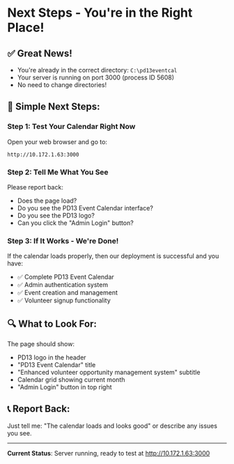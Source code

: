 # Next Steps - You're in the Right Place!

## ✅ Great News!
- You're already in the correct directory: `C:\pd13eventcal`
- Your server is running on port 3000 (process ID 5608)
- No need to change directories!

## 🎯 Simple Next Steps:

### Step 1: Test Your Calendar Right Now
Open your web browser and go to:
```
http://10.172.1.63:3000
```

### Step 2: Tell Me What You See
Please report back:
- Does the page load?
- Do you see the PD13 Event Calendar interface?
- Do you see the PD13 logo?
- Can you click the "Admin Login" button?

### Step 3: If It Works - We're Done!
If the calendar loads properly, then our deployment is successful and you have:
- ✅ Complete PD13 Event Calendar
- ✅ Admin authentication system
- ✅ Event creation and management
- ✅ Volunteer signup functionality

## 🔍 What to Look For:
The page should show:
- PD13 logo in the header
- "PD13 Event Calendar" title
- "Enhanced volunteer opportunity management system" subtitle
- Calendar grid showing current month
- "Admin Login" button in top right

## 📞 Report Back:
Just tell me: "The calendar loads and looks good" or describe any issues you see.

---
**Current Status**: Server running, ready to test at http://10.172.1.63:3000